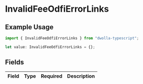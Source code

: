 # InvalidFeeOdfiErrorLinks

## Example Usage

```typescript
import { InvalidFeeOdfiErrorLinks } from "dwolla-typescript";

let value: InvalidFeeOdfiErrorLinks = {};
```

## Fields

| Field       | Type        | Required    | Description |
| ----------- | ----------- | ----------- | ----------- |
